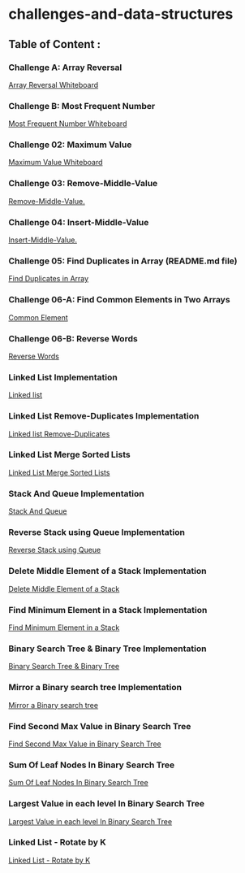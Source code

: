 # challenges-and-data-structures

## Table of Content :

### Challenge A: Array Reversal
[Array Reversal Whiteboard](https://github.com/Nory9/challenges-and-data-structures/blob/whiteboard-challenges/challenges-and-data-structures/whiteboard-challenges/challengeA/Screenshot%20(14).png?raw=true)

### Challenge B: Most Frequent Number
[Most Frequent Number Whiteboard](https://github.com/Nory9/challenges-and-data-structures/blob/whiteboard-challenges/challenges-and-data-structures/whiteboard-challenges/challengeB/Screenshot%20(13).png?raw=true)

### Challenge 02: Maximum Value
[Maximum Value Whiteboard](https://github.com/Nory9/challenges-and-data-structures/blob/Maximum-Value/challenges-and-data-structures/Maximum-Value/Screenshot%20(15).png?raw=true)


### Challenge 03: Remove-Middle-Value
[Remove-Middle-Value.](https://github.com/Nory9/challenges-and-data-structures/blob/Remove-Middle-Value/challenges-and-data-structures/Remove-Middle-Value/Screenshot%20(21).png?raw=true)


### Challenge 04: Insert-Middle-Value
[Insert-Middle-Value.](https://github.com/Nory9/challenges-and-data-structures/blob/Insert-Middle-Value/challenges-and-data-structures/MiddleValue/Screenshot%20(30).png)

### Challenge 05: Find Duplicates in Array (README.md file)
[Find Duplicates in Array](https://github.com/Nory9/challenges-and-data-structures/blob/Find-Duplicates/challenges-and-data-structures/Find-Duplicates/README.md)


###  Challenge 06-A: Find Common Elements in Two Arrays
[Common Element](https://github.com/Nory9/challenges-and-data-structures/tree/Common-Elements/challenges-and-data-structures/Challenges/Common-Elements)


###  Challenge 06-B: Reverse Words
[Reverse Words](https://github.com/Nory9/challenges-and-data-structures/tree/master/challenges-and-data-structures/Challenges/Reverse-Words)


###  Linked List Implementation
[Linked list](https://github.com/Nory9/challenges-and-data-structures/tree/Linked-List-Implementation/challenges-and-data-structures/DataStructures/LinkedList)


###  Linked List Remove-Duplicates Implementation
[Linked list Remove-Duplicates](https://github.com/Nory9/challenges-and-data-structures/blob/Linked-List-Remove-Duplicates/challenges-and-data-structures/DataStructures/LinkedList/README%20-%20Copy.md)


###  Linked List Merge Sorted Lists
[Linked List Merge Sorted Lists](https://github.com/Nory9/challenges-and-data-structures/blob/LinkedList-Merge-Sorted/challenges-and-data-structures/DataStructures/LinkedList/MergeSorted/README%20-%20Copy.md)


### Stack And Queue Implementation
[Stack And Queue](https://github.com/Nory9/challenges-and-data-structures/blob/Stack-and-Queue-Implementation/challenges-and-data-structures/DataStructures/Stack%26Queue/README%20-%20Copy.md)


### Reverse Stack using Queue Implementation
[Reverse Stack using Queue](https://github.com/Nory9/challenges-and-data-structures/blob/Reverse-Stack-Using-Queue/challenges-and-data-structures/DataStructures/Stack%26Queue/ReverseStackUsingQueue/README%20-%20Copy.md)


### Delete Middle Element of a Stack Implementation
[Delete Middle Element of a Stack](https://github.com/Nory9/challenges-and-data-structures/blob/Delete-Middle-Element-Stack/challenges-and-data-structures/DataStructures/Stack%26Queue/DeleteMiddleElement/README%20-%20Copy.md)


### Find Minimum Element in a Stack Implementation
[Find Minimum Element in a Stack](https://github.com/Nory9/challenges-and-data-structures/blob/Min-Stack/challenges-and-data-structures/DataStructures/Stack%26Queue/Min-Stack/README%20-%20Copy.md)


### Binary Search Tree & Binary Tree Implementation 
[ Binary Search Tree & Binary Tree](https://github.com/Nory9/challenges-and-data-structures/blob/Tree-Implementation/challenges-and-data-structures/DataStructures/Tree-Implementation/README.md)


### Mirror a Binary search tree Implementation 
[ Mirror a Binary search tree](https://github.com/Nory9/challenges-and-data-structures/tree/Mirror-Tree/challenges-and-data-structures/DataStructures/Tree-Implementation/Mirror-Tree)


### Find Second Max Value in Binary Search Tree
[ Find Second Max Value in Binary Search Tree](https://github.com/Nory9/challenges-and-data-structures/tree/Second-Max-Value/challenges-and-data-structures/DataStructures/Tree-Implementation/SecondMaxValue)

### Sum Of Leaf Nodes In Binary Search Tree
[ Sum Of Leaf Nodes In Binary Search Tree](https://github.com/Nory9/challenges-and-data-structures/blob/Leaf-Sum/challenges-and-data-structures/DataStructures/Tree-Implementation/LeafSum/README.md)

### Largest Value in each level In Binary Search Tree
[ Largest Value in each level In Binary Search Tree](https://github.com/Nory9/challenges-and-data-structures/tree/Largest-Level-Value/challenges-and-data-structures/DataStructures/Tree-Implementation/LargestValueAtEachLevel)

### Linked List - Rotate by K
[ Linked List - Rotate by K](https://github.com/Nory9/challenges-and-data-structures/tree/Largest-Level-Value/challenges-and-data-structures/DataStructures/Tree-Implementation/LargestValueAtEachLevel)